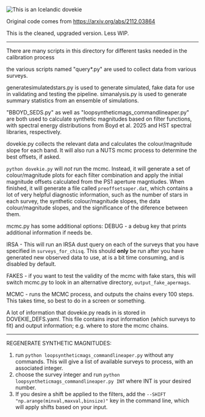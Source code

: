 ![This is an Icelandic dovekie](https://github.com/bap37/ZTFDovekie/blob/main/Dov_w_shoes.jpg?raw=true)



Original code comes from https://arxiv.org/abs/2112.03864

This is the cleaned, upgraded version. Less WIP. 

--------------------------
There are many scripts in this directory for different tasks needed in the calibration process

the various scripts named "query*.py" are used to collect data from various surveys.

generatesimulatedstars.py is used to generate simulated, fake data for use in validating and testing the pipeline. simanalysis.py is used to generate summary statistics from an ensemble of simulations.

"BBOYD_SEDS.py" as well as "loopsyntheticmags_commandlineaper.py" are both used to calculate synthetic magnitudes based on filter functions, with spectral energy distributions from Boyd et al. 2025 and HST spectral libraries, respectively.

dovekie.py collects the relevant data and calculates the colour/magnitude slope for each band. It will also run a NUTS mcmc process to determine the best offsets, if asked. 

`python dovekie.py` will _not_ run the mcmc. Instead, it will generate a set of colour/magnitude plots for each filter combination and apply the initial magnitude offsets calculated from the PS1 aperture magntiudes. When finished, it will generate a file called `preoffsetsaper.dat`, which contains a lot of very helpful diagnostic information, such as the number of stars in each survey, the synthetic colour/magnitude slopes, the data colour/magnitude slopes, and the significance of the diference between them. 

mcmc.py has some additional options:
DEBUG - a debug key that prints additional information if needs be.

IRSA - This will run an IRSA dust query on each of the surveys that you have specified in `surveys_for_chisq`. This should **only** be run after you have generated new observed data to use, at is a bit time consuming, and is disabled by default.

FAKES  - if you want to test the validity of the mcmc with fake stars, this will switch mcmc.py to look in an alternative directory, `output_fake_apermags`.

MCMC - runs the MCMC process, and outputs the chains every 100 steps. This takes time, so best to do in a screen or something. 

A lot of information that dovekie.py reads in is stored in DOVEKIE_DEFS.yaml. This file contains input information (which surveys to fit) and output information; e.g. where to store the mcmc chains. 

-------------------------------------

REGENERATE SYNTHETIC MAGNITUDES:
1. run `python loopsyntheticmags_commandlineaper.py` without any commands. This will give a list of available surveys to process, with an associated integer.
2. choose the survey integer and run `python loopsyntheticmags_commandlineaper.py INT` where INT is your desired number.
3. If you desire a shift be applied to the filters, add the `--SHIFT "np.arange(minval,maxval,binsize)"` key in the command line, which will apply shifts based on your input.



